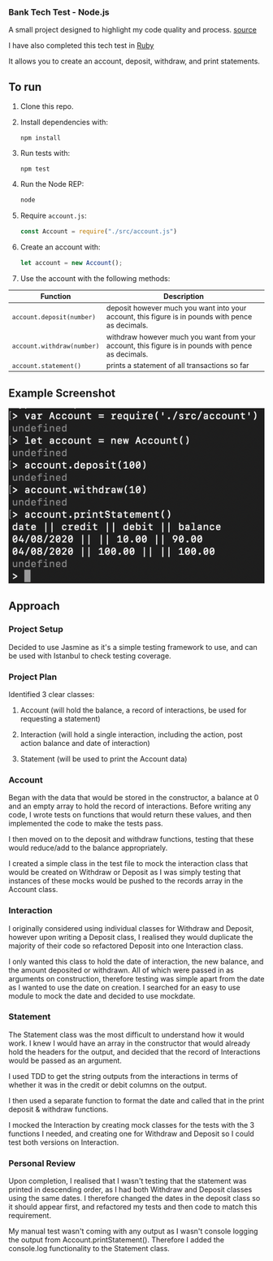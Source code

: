 ### Bank Tech Test - Node.js

A small project designed to highlight my code quality and process. [source](https://github.com/makersacademy/course/blob/master/individual_challenges/bank_tech_test.md)

I have also completed this tech test in [Ruby](https://github.com/tristanlangford/bank_tech_test_ruby)

It allows you to create an account, deposit, withdraw, and print statements.

## To run 

1. Clone this repo.

2. Install dependencies with:

   ```shell
   npm install
   ```

3. Run tests with:

   ```shell
   npm test
   ```

4. Run the Node REP:

   ```js
   node
   ```

5. Require `account.js`:

   ```js
   const Account = require("./src/account.js")
   ```

6. Create an account with:

   ```js
   let account = new Account();
   ```

7. Use the account with the following methods:

| Function                     | Description                                                                                        |
| -------------------------- | -------------------------------------------------------------------------------------------------- |
| `account.deposit(number)`  | deposit however much you want into your account, this figure is in pounds with pence as decimals.  |
| `account.withdraw(number)` | withdraw however much you want from your account, this figure is in pounds with pence as decimals. |
| `account.statement()`      | prints a statement of all transactions so far                                                      |

## Example Screenshot

![Example Screenshot](images/Bank_Tech_Test_Example_Screenshot.png)

## Approach 

### Project Setup

Decided to use Jasmine as it's a simple testing framework to use, and can be used with Istanbul to check testing coverage.

### Project Plan

Identified 3 clear classes:

1. Account (will hold the balance, a record of interactions, be used for requesting a statement)

2. Interaction (will hold a single interaction, including the action, post action balance and date of interaction)

3. Statement (will be used to print the Account data)

### Account

Began with the data that would be stored in the constructor, a balance at 0 and an empty array to hold the record of interactions. Before writing any code, I wrote tests on functions that would return these values, and then implemented the code to make the tests pass.

I then moved on to the deposit and withdraw functions, testing that these would reduce/add to the balance appropriately. 

I created a simple class in the test file to mock the interaction class that would be created on Withdraw or Deposit as I was simply testing that instances of these mocks would be pushed to the records array in the Account class.

### Interaction

I originally considered using individual classes for Withdraw and Deposit, however upon writing a Deposit class, I realised they would duplicate the majority of their code so refactored Deposit into one Interaction class.

I only wanted this class to hold the date of interaction, the new balance, and the amount deposited or withdrawn. All of which were passed in as arguments on construction, therefore testing was simple apart from the date as I wanted to use the date on creation. I searched for an easy to use module to mock the date and decided to use mockdate.

### Statement
 
The Statement class was the most difficult to understand how it would work. I knew I would have an array in the constructor that would already hold the headers for the output, and decided that the record of Interactions would be passed as an argument. 

I used TDD to get the string outputs from the interactions in terms of whether it was in the credit or debit columns on the output.

I then used a separate function to format the date and called that in the print deposit & withdraw functions.

I mocked the Interaction by creating mock classes for the tests with the 3 functions I needed, and creating one for Withdraw and Deposit so I could test both versions on Interaction.

### Personal Review

Upon completion, I realised that I wasn't testing that the statement was printed in descending order, as I had both Withdraw and Deposit classes using the same dates. I therefore changed the dates in the deposit class so it should appear first, and refactored my tests and then code to match this requirement.

My manual test wasn't coming with any output as I wasn't console logging the output from Account.printStatement(). Therefore I added the console.log functionality to the Statement class.
